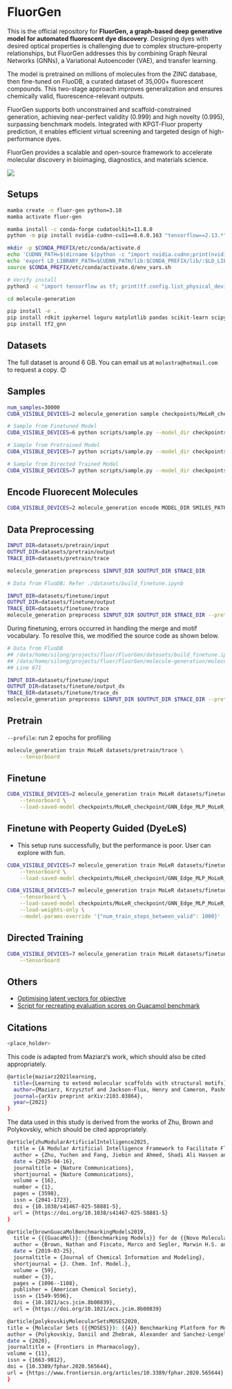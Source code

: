 # FluorGen

This is the official repository for **FluorGen, a graph-based deep generative model for automated fluorescent dye discovery**. Designing dyes with desired optical properties is challenging due to complex structure–property relationships, but FluorGen addresses this by combining Graph Neural Networks (GNNs), a Variational Autoencoder (VAE), and transfer learning.

The model is pretrained on millions of molecules from the ZINC database, then fine-tuned on FluoDB, a curated dataset of 35,000+ fluorescent compounds. This two-stage approach improves generalization and ensures chemically valid, fluorescence-relevant outputs.

FluorGen supports both unconstrained and scaffold-constrained generation, achieving near-perfect validity (0.999) and high novelty (0.995), surpassing benchmark models. Integrated with KPGT-Fluor property prediction, it enables efficient virtual screening and targeted design of high-performance dyes.

FluorGen provides a scalable and open-source framework to accelerate molecular discovery in bioimaging, diagnostics, and materials science.

![](./flowchart.png)

## Setups

```bash
mamba create -n fluor-gen python=3.10
mamba activate fluor-gen

mamba install -c conda-forge cudatoolkit=11.8.0
python -m pip install nvidia-cudnn-cu11==8.6.0.163 "tensorflow==2.13.*"

mkdir -p $CONDA_PREFIX/etc/conda/activate.d
echo 'CUDNN_PATH=$(dirname $(python -c "import nvidia.cudnn;print(nvidia.cudnn.__file__)"))' >> $CONDA_PREFIX/etc/conda/activate.d/env_vars.sh
echo 'export LD_LIBRARY_PATH=$CUDNN_PATH/lib:$CONDA_PREFIX/lib/:$LD_LIBRARY_PATH' >> $CONDA_PREFIX/etc/conda/activate.d/env_vars.sh
source $CONDA_PREFIX/etc/conda/activate.d/env_vars.sh

# Verify install
python3 -c "import tensorflow as tf; print(tf.config.list_physical_devices('GPU'))"

cd molecule-generation

pip install -e .
pip install rdkit ipykernel loguru matplotlib pandas scikit-learn scipy tqdm dpu-utils more-itertools numpy protobuf
pip install tf2_gnn
```

## Datasets

The full dataset is around 6 GB. You can email us at `molastra@hotmail.com` to request a copy. 😊

## Samples

```bash
num_samples=30000
CUDA_VISIBLE_DEVICES=2 molecule_generation sample checkpoints/MoLeR_checkpoint $num_samples

# Sample from Finetuned Model
CUDA_VISIBLE_DEVICES=6 python scripts/sample.py --model_dir checkpoints/finetune --output_path fluorgen_gen.csv

# Sample from Pretrained Model
CUDA_VISIBLE_DEVICES=7 python scripts/sample.py --model_dir checkpoints/MoLeR_checkpoint --output_path fluorgen_gen.csv

# Sample from Directed Trained Model
CUDA_VISIBLE_DEVICES=7 python scripts/sample.py --model_dir checkpoints/train --output_path fluorgen_train_gen.csv
```

## Encode Fluorecent Molecules

```bash
CUDA_VISIBLE_DEVICES=2 molecule_generation encode MODEL_DIR SMILES_PATH OUTPUT_PATH
```

## Data Preprocessing

```bash
INPUT_DIR=datasets/pretrain/input
OUTPUT_DIR=datasets/pretrain/output
TRACE_DIR=datasets/pretrain/trace

molecule_generation preprocess $INPUT_DIR $OUTPUT_DIR $TRACE_DIR
```

```bash
# Data from FluoDB; Refer ./datasets/build_finetune.ipynb

INPUT_DIR=datasets/finetune/input
OUTPUT_DIR=datasets/finetune/output
TRACE_DIR=datasets/finetune/trace
molecule_generation preprocess $INPUT_DIR $OUTPUT_DIR $TRACE_DIR --pretrained-model-path checkpoints/MoLeR_checkpoint/GNN_Edge_MLP_MoLeR__2022-02-24_07-16-23_best.pkl
```

During finetuning, errors occurred in handling the merge and motif vocabulary. To resolve this, we modified the source code as shown below.

```bash
# Data from FluoDB
## /data/home/silong/projects/fluor/FluorGen/datasets/build_finetune.ipynb
## /data/home/silong/projects/fluor/FluorGen/molecule-generation/molecule_generation/chem/molecule_dataset_utils.py
## Line 671

INPUT_DIR=datasets/finetune/input
OUTPUT_DIR=datasets/finetune/output_ds
TRACE_DIR=datasets/finetune/trace_ds
molecule_generation preprocess $INPUT_DIR $OUTPUT_DIR $TRACE_DIR --pretrained-model-path checkpoints/MoLeR_checkpoint/GNN_Edge_MLP_MoLeR__2022-02-24_07-16-23_best.pkl
```

## Pretrain

`--profile`: run 2 epochs for profiling

```bash
molecule_generation train MoLeR datasets/pretrain/trace \
    --tensorboard
```

## Finetune

```bash
CUDA_VISIBLE_DEVICES=2 molecule_generation train MoLeR datasets/finetune/trace \
    --tensorboard \
    --load-saved-model checkpoints/MoLeR_checkpoint/GNN_Edge_MLP_MoLeR__2022-02-24_07-16-23_best.pkl
```

## Finetune with Peoperty Guided (DyeLeS)

- This setup runs successfully, but the performance is poor. User can explore with fun.

```bash
CUDA_VISIBLE_DEVICES=7 molecule_generation train MoLeR datasets/finetune/trace_ds \
    --tensorboard \
    --load-saved-model checkpoints/MoLeR_checkpoint/GNN_Edge_MLP_MoLeR__2022-02-24_07-16-23_best.pkl

CUDA_VISIBLE_DEVICES=7 molecule_generation train MoLeR datasets/finetune/trace_ds \
    --tensorboard \
    --load-saved-model checkpoints/MoLeR_checkpoint/GNN_Edge_MLP_MoLeR__2022-02-24_07-16-23_best.pkl \
    --load-weights-only \
    --model-params-override '{"num_train_steps_between_valid": 1000}'
```

## Directed Training

```bash
CUDA_VISIBLE_DEVICES=7 molecule_generation train MoLeR datasets/finetune/trace \
    --tensorboard
```

## Others

- [Optimising latent vectors for objective](https://github.com/microsoft/molecule-generation/issues/64)
- [Script for recreating evaluation scores on Guacamol benchmark](https://github.com/microsoft/molecule-generation/issues/43)

## Citations

```bash
<place_holder>
```

This code is adapted from Maziarz’s work, which should also be cited appropriately.

```bash
@article{maziarz2021learning,
  title={Learning to extend molecular scaffolds with structural motifs},
  author={Maziarz, Krzysztof and Jackson-Flux, Henry and Cameron, Pashmina and Sirockin, Finton and Schneider, Nadine and Stiefl, Nikolaus and Segler, Marwin and Brockschmidt, Marc},
  journal={arXiv preprint arXiv:2103.03864},
  year={2021}
}
```

The data used in this study is derived from the works of Zhu, Brown and Polykovskiy, which should be cited appropriately.

```bash
@article{zhuModularArtificialIntelligence2025,
  title = {A Modular Artificial Intelligence Framework to Facilitate Fluorophore Design},
  author = {Zhu, Yuchen and Fang, Jiebin and Ahmed, Shadi Ali Hassen and Zhang, Tao and Zeng, Su and Liao, Jia-Yu and Ma, Zhongjun and Qian, Linghui},
  date = {2025-04-16},
  journaltitle = {Nature Communications},
  shortjournal = {Nature Communications},
  volume = {16},
  number = {1},
  pages = {3598},
  issn = {2041-1723},
  doi = {10.1038/s41467-025-58881-5},
  url = {https://doi.org/10.1038/s41467-025-58881-5}
}
```

```bash
@article{brownGuacaMolBenchmarkingModels2019,
  title = {{{GuacaMol}}: {{Benchmarking Models}} for de {{Novo Molecular Design}}},
  author = {Brown, Nathan and Fiscato, Marco and Segler, Marwin H.S. and Vaucher, Alain C.},
  date = {2019-03-25},
  journaltitle = {Journal of Chemical Information and Modeling},
  shortjournal = {J. Chem. Inf. Model.},
  volume = {59},
  number = {3},
  pages = {1096--1108},
  publisher = {American Chemical Society},
  issn = {1549-9596},
  doi = {10.1021/acs.jcim.8b00839},
  url = {https://doi.org/10.1021/acs.jcim.8b00839}
```

```bash
@article{polykovskiyMolecularSetsMOSES2020,
title = {Molecular Sets ({{MOSES}}): {{A}} Benchmarking Platform for Molecular Generation Models},
author = {Polykovskiy, Daniil and Zhebrak, Alexander and Sanchez-Lengeling, Benjamin and Golovanov, Sergey and Tatanov, Oktai and Belyaev, Stanislav and Kurbanov, Rauf and Artamonov, Aleksey and Aladinskiy, Vladimir and Veselov, Mark and Kadurin, Artur and Johansson, Simon and Chen, Hongming and Nikolenko, Sergey and Aspuru-Guzik, Alán and Zhavoronkov, Alex},
date = {2020},
journaltitle = {Frontiers in Pharmacology},
volume = {11},
issn = {1663-9812},
doi = {10.3389/fphar.2020.565644},
url = {https://www.frontiersin.org/articles/10.3389/fphar.2020.565644}
}
```
